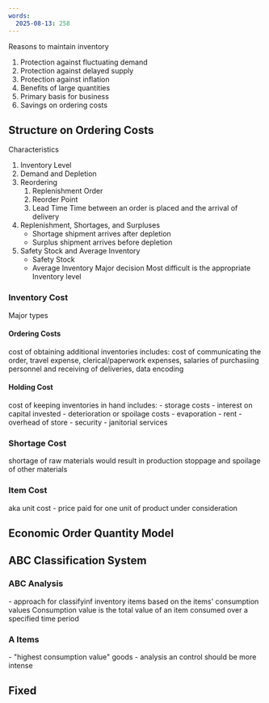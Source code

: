 ```yaml
---
words:
  2025-08-13: 258
---
```


Reasons to maintain inventory
1. Protection against fluctuating demand
2. Protection against delayed supply 
3. Protection against inflation
4. Benefits of large quantities
5. Primary basis for business 
6. Savings on ordering costs



## Structure on Ordering Costs
Characteristics
1. Inventory Level
2. Demand and Depletion
3. Reordering
	1. Replenishment Order 
	2. Reorder Point
	3. Lead Time
		 Time between an order is placed and the arrival of delivery
4. Replenishment, Shortages, and Surpluses
	- Shortage 
		 shipment arrives after depletion
	- Surplus
		 shipment arrives before depletion
5. Safety Stock and Average Inventory
	-  Safety Stock
	- Average Inventory
Major decision
Most difficult is the appropriate Inventory level

### Inventory Cost
Major types
#### Ordering Costs
cost of obtaining additional inventories
	includes: cost of communicating the order, travel expense, clerical/paperwork expenses, salaries of purchasiing personnel and receiving of deliveries, data encoding

#### Holding Cost
cost of keeping inventories in hand
	includes:
		- storage costs
		- interest on capital invested
		- deterioration or spoilage costs
		- evaporation
		- rent 
		- overhead of store
		- security
		- janitorial services

### Shortage Cost
shortage of raw materials would result in production stoppage and spoilage of other materials

### Item Cost
aka unit cost
	 - price paid for one unit of product under consideration


## Economic Order Quantity Model


## ABC Classification System
### ABC Analysis
\- approach for classifyinf inventory items based on the items' consumption values
Consumption value is the total value of an item consumed over a specified time period

### A Items
\- "highest consumption value" goods
\- analysis an control should be more intense 
## Fixed 
